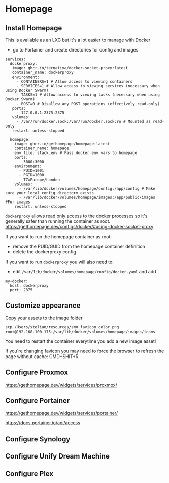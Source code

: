 # Homepage

## Install Homepage 

This is available as an LXC but it's a lot easier to manage with Docker

- go to Portainer and create directories for config and images

```
services:
  dockerproxy:
   image: ghcr.io/tecnativa/docker-socket-proxy:latest
   container_name: dockerproxy
   environment:
     - CONTAINERS=1 # Allow access to viewing containers
     - SERVICES=1 # Allow access to viewing services (necessary when using Docker Swarm)
     - TASKS=1 # Allow access to viewing tasks (necessary when using Docker Swarm)
     - POST=0 # Disallow any POST operations (effectively read-only)
   ports:
     - 127.0.0.1:2375:2375
   volumes:
     - /var/run/docker.sock:/var/run/docker.sock:ro # Mounted as read-only
   restart: unless-stopped
  
  homepage:
    image: ghcr.io/gethomepage/homepage:latest
    container_name: homepage
    env_file: stack.env # Pass docker env vars to homepage
    ports:
      - 3000:3000
    environment:
      - PUID=1001
      - PGID=1000
      - TZ=Europe/London 
    volumes:
      - /var/lib/docker/volumes/homepage/config:/app/config # Make sure your local config directory exists
      - /var/lib/docker/volumes/homepage/images:/app/public/images #For images
    restart: unless-stopped  
```

`dockerproxy` allows read only access to the docker processes so it's generally safer than running the container as root.
https://gethomepage.dev/configs/docker/#using-docker-socket-proxy


If you want to run the homepage container as root:
- remove the PUID/GUID from the homepage container definition
- delete the dockerproxy config

If you want to run `dockerproxy` you will also need to:
- edit `/var/lib/docker/volumes/homepage/config/docker.yaml` and add

```
my-docker:
  host: dockerproxy
  port: 2375
```

## Customize appearance


Copy your assets to the image folder

```
scp /Users/stelian/resources/smo_favicon_color.png  root@192.168.100.175:/var/lib/docker/volumes/homepage/images/icons
```

 

You need to restart the container everytime you add a new image asset!

If you're changing favicon you may need to force the browser to refresh the page without cache: CMD+SHIT+R

## Configure Proxmox 

https://gethomepage.dev/widgets/services/proxmox/

## Configure Portainer

https://gethomepage.dev/widgets/services/portainer/

 https://docs.portainer.io/api/access


## Configure Synology


## Configure Unify Dream Machine


## Configure Plex 
